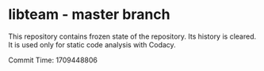 # libteam - master branch

This repository contains frozen state of the repository.
Its history is cleared. It is used only for static code
analysis with Codacy.

Commit Time: 1709448806